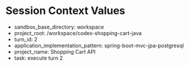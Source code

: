 # Session Context Values
- sandbox_base_directory: workspace
- project_root: /workspace/codex-shopping-cart-java
- turn_id: 2
- application_implementation_pattern: spring-boot-mvc-jpa-postgresql
- project_name: Shopping Cart API
- task: execute turn 2
